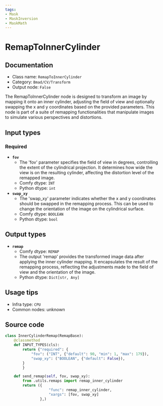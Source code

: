 ```yaml
---
tags:
- Mask
- MaskInversion
- MaskMath
---
```


# RemapToInnerCylinder
## Documentation
- Class name: `RemapToInnerCylinder`
- Category: `Bmad/CV/Transform`
- Output node: `False`

The RemapToInnerCylinder node is designed to transform an image by mapping it onto an inner cylinder, adjusting the field of view and optionally swapping the x and y coordinates based on the provided parameters. This node is part of a suite of remapping functionalities that manipulate images to simulate various perspectives and distortions.
## Input types
### Required
- **`fov`**
    - The 'fov' parameter specifies the field of view in degrees, controlling the extent of the cylindrical projection. It determines how wide the view is on the resulting cylinder, affecting the distortion level of the remapped image.
    - Comfy dtype: `INT`
    - Python dtype: `int`
- **`swap_xy`**
    - The 'swap_xy' parameter indicates whether the x and y coordinates should be swapped in the remapping process. This can be used to change the orientation of the image on the cylindrical surface.
    - Comfy dtype: `BOOLEAN`
    - Python dtype: `bool`
## Output types
- **`remap`**
    - Comfy dtype: `REMAP`
    - The output 'remap' provides the transformed image data after applying the inner cylinder mapping. It encapsulates the result of the remapping process, reflecting the adjustments made to the field of view and the orientation of the image.
    - Python dtype: `Dict[str, Any]`
## Usage tips
- Infra type: `CPU`
- Common nodes: unknown


## Source code
```python
class InnerCylinderRemap(RemapBase):
    @classmethod
    def INPUT_TYPES(cls):
        return {"required": {
            "fov": ("INT", {"default": 90, "min": 1, "max": 179}),
            "swap_xy": ("BOOLEAN", {"default": False}),
        }
        }

    def send_remap(self, fov, swap_xy):
        from .utils.remaps import remap_inner_cylinder
        return ({
                    "func": remap_inner_cylinder,
                    "xargs": [fov, swap_xy]
                },)

```
